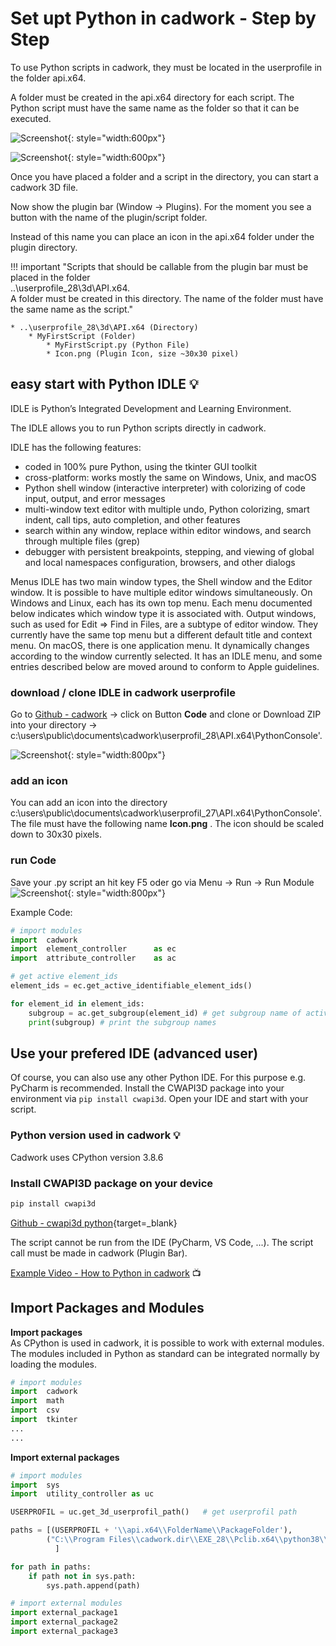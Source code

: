 # Set upt Python in cadwork - Step by Step

To use Python scripts in cadwork, they must be located in the userprofile in the folder api.x64. 

A folder must be created in the api.x64 directory for each script. The Python script must have the same name as the folder so that it can be executed.  

![Screenshot](img/directory.png){: style="width:600px"}

![Screenshot](img/script.png){: style="width:600px"}


Once you have placed a folder and a script in the directory, you can start a cadwork 3D file. 

Now show the plugin bar (Window -> Plugins). For the moment you see a button with the name of the plugin/script folder. 

Instead of this name you can place an icon in the api.x64 folder under the plugin directory.

!!! important "Scripts that should be callable from the plugin bar must be placed in the folder<br> ..\userprofile_28\3d\API.x64. <br>A folder must be created in this directory. The name of the folder must have the same name as the script."
    
    * ..\userprofile_28\3d\API.x64 (Directory)
        * MyFirstScript (Folder)
            * MyFirstScript.py (Python File)
            * Icon.png (Plugin Icon, size ~30x30 pixel)

## easy start with Python IDLE :bulb:
IDLE is Python’s Integrated Development and Learning Environment.

The IDLE allows you to run Python scripts directly in cadwork. 


IDLE has the following features:

* coded in 100% pure Python, using the tkinter GUI toolkit
* cross-platform: works mostly the same on Windows, Unix, and macOS
* Python shell window (interactive interpreter) with colorizing of code input, output, and error messages
* multi-window text editor with multiple undo, Python colorizing, smart indent, call tips, auto completion, and other features
* search within any window, replace within editor windows, and search through multiple files (grep)
* debugger with persistent breakpoints, stepping, and viewing of global and local namespaces
configuration, browsers, and other dialogs

Menus
IDLE has two main window types, the Shell window and the Editor window. It is possible to have multiple editor windows simultaneously. On Windows and Linux, each has its own top menu. Each menu documented below indicates which window type it is associated with.
Output windows, such as used for Edit => Find in Files, are a subtype of editor window. They currently have the same top menu but a different default title and context menu.
On macOS, there is one application menu. It dynamically changes according to the window currently selected. It has an IDLE menu, and some entries described below are moved around to conform to Apple guidelines.

### download / clone IDLE in cadwork userprofile

Go to [Github - cadwork](https://github.com/CadworkMontreal/PythonConsole) -> click on Button **Code** and clone or Download ZIP into your directory -> c:\users\public\documents\cadwork\userprofil_28\API.x64\PythonConsole'. 

![Screenshot](img/clone.png){: style="width:800px"}

### add an icon
You can add an icon into the directory c:\users\public\documents\cadwork\userprofil_27\API.x64\PythonConsole'. The file must have the following name **Icon.png** . The icon should be scaled down to 30x30 pixels.

### run Code
Save your .py script an hit key F5 oder go via Menu -> Run -> Run Module
![Screenshot](img/run.png){: style="width:800px"}

Example Code:

```python
# import modules
import  cadwork   
import  element_controller      as ec
import  attribute_controller    as ac

# get active element_ids
element_ids = ec.get_active_identifiable_element_ids()

for element_id in element_ids:
    subgroup = ac.get_subgroup(element_id) # get subgroup name of active element_ids
    print(subgroup) # print the subgroup names
```



## Use your prefered IDE (advanced user)
Of course, you can also use any other Python IDE. 
For this purpose e.g. PyCharm is recommended. 
Install the CWAPI3D package into your environment via ```pip install cwapi3d```. Open your IDE and start with your script.


### Python version used in cadwork :bulb:  <br>
Cadwork uses CPython version 3.8.6 

### Install CWAPI3D package on your device

```python
pip install cwapi3d
```
[Github - cwapi3d python](https://github.com/cwapi3d/cwapi3dpython){target=_blank}

The script cannot be run from the IDE (PyCharm, VS Code, ...). The script call must be made in cadwork (Plugin Bar). 

[Example Video - How to Python in cadwork](example.md#Videos) :tv: <br>


## Import Packages and Modules

**Import packages** <br>
As CPython is used in cadwork, it is possible to work with external modules. The modules included in Python as standard can be integrated normally by loading the modules. 

```python
# import modules
import  cadwork  
import  math
import  csv
import  tkinter
...
...
```

**Import external packages** <br>
```python
# import modules
import  sys                                 
import  utility_controller as uc

USERPROFIL = uc.get_3d_userprofil_path()   # get userprofil path

paths = [(USERPROFIL + '\\api.x64\\FolderName\\PackageFolder'),
        ("C:\\Program Files\\cadwork.dir\\EXE_28\\Pclib.x64\\python38\\site-packages")
          ]

for path in paths:
    if path not in sys.path:
        sys.path.append(path)

# import external modules
import external_package1                    
import external_package2
import external_package3

```





